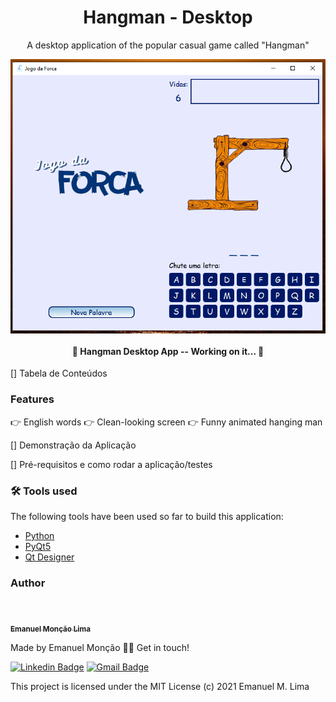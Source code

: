 <h1 align="center"> Hangman - Desktop</h1>

<p align="center">A desktop application of the popular casual game called "Hangman"</p>


<img align="center" src="screenshots\homescreen.PNG"/>


<h4 align="center"> 
	🚧  Hangman Desktop App -- Working on it...  🚧
</h4>


[] Tabela de Conteúdos


### Features

:point_right: English words
:point_right: Clean-looking screen
:point_right: Funny animated hanging man


[] Demonstração da Aplicação

[] Pré-requisitos e como rodar a aplicação/testes


### 🛠 Tools used

The following tools have been used so far to build this application:

- [Python](https://www.python.org/)
- [PyQt5](https://pypi.org/project/PyQt5/)
- [Qt Designer](https://build-system.fman.io/qt-designer-download)



### Author
</br>

<a href="https://github.com/e-moncao-lima">
 <img style="border-radius: 50%;" src="https://avatars.githubusercontent.com/u/63475219?s=460&u=fa6371e276f303265666cc50a98e40f215bf9c86&v=4" width="100px;" alt=""/>
 <br />
 <sub><b>Emanuel Monção Lima</b></sub></a>


Made by Emanuel Monção 👋🏽 Get in touch!

[![Linkedin Badge](https://img.shields.io/badge/-Emanuel-blue?style=flat-square&logo=Linkedin&logoColor=white&link=https://www.linkedin.com/in/emanuel-lima-139761133/)](https://www.linkedin.com/in/emanuel-lima-139761133/) 
[![Gmail Badge](https://img.shields.io/badge/-manumoncao@gmail.com-c14438?style=flat-square&logo=Gmail&logoColor=white&link=mailto:manumoncao@gmail.com)](mailto:manumoncao@gmail.com)


This project is licensed under the
MIT License (c) 2021 Emanuel M. Lima